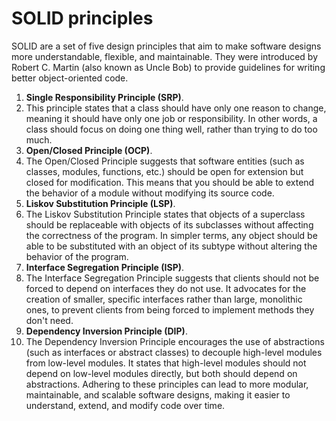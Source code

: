 # SOLID principles

SOLID are a set of five design principles that aim to make software designs more
understandable, flexible, and maintainable. They were introduced by Robert C.
Martin (also known as Uncle Bob) to provide guidelines for writing better
object-oriented code.

1. **Single Responsibility Principle (SRP)**.
2. This principle states that a class should have only one reason to change,
   meaning it should have only one job or responsibility. In other words, a
   class should focus on doing one thing well, rather than trying to do too
   much.
3. **Open/Closed Principle (OCP)**.
4. The Open/Closed Principle suggests that software entities (such as classes,
   modules, functions, etc.) should be open for extension but closed for
   modification. This means that you should be able to extend the behavior of a
   module without modifying its source code.
5. **Liskov Substitution Principle (LSP)**.
6. The Liskov Substitution Principle states that objects of a superclass should
   be replaceable with objects of its subclasses without affecting the
   correctness of the program. In simpler terms, any object should be able to be
   substituted with an object of its subtype without altering the behavior of
   the program.
7. **Interface Segregation Principle (ISP)**.
8. The Interface Segregation Principle suggests that clients should not be
   forced to depend on interfaces they do not use. It advocates for the creation
   of smaller, specific interfaces rather than large, monolithic ones, to
   prevent clients from being forced to implement methods they don't need.
9. **Dependency Inversion Principle (DIP)**.
10. The Dependency Inversion Principle encourages the use of abstractions (such
    as interfaces or abstract classes) to decouple high-level modules from
    low-level modules. It states that high-level modules should not depend on
    low-level modules directly, but both should depend on abstractions. Adhering
    to these principles can lead to more modular, maintainable, and scalable
    software designs, making it easier to understand, extend, and modify code
    over time.
